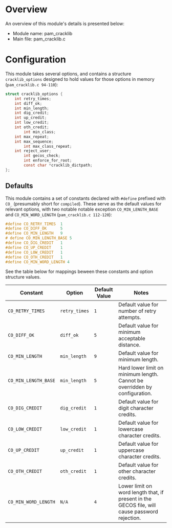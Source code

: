 # Overview
An overview of this module's details is presented below:

* Module name: pam_cracklib
* Main file: pam_cracklib.c

# Configuration
This module takes several options, and contains a structure `cracklib_options` 
designed to hold values for those options in memory (`pam_cracklib.c 94-110`):

```c
struct cracklib_options {
	int retry_times;
	int diff_ok;
	int min_length;
	int dig_credit;
	int up_credit;
	int low_credit;
	int oth_credit;
        int min_class;
	int max_repeat;
	int max_sequence;
        int max_class_repeat;
	int reject_user;
        int gecos_check;
        int enforce_for_root;
        const char *cracklib_dictpath;
};
```

## Defaults
This module contains a set of constants declared with `#define` prefixed with
`CO_` (presumably short for `compiled`). These serve as the default values for
relevant options, with two notable notable exception `CO_MIN_LENGTH_BASE` and
`CO_MIN_WORD_LENGTH` (`pam_cracklib.c 112-120`):

```c
#define CO_RETRY_TIMES  1
#define CO_DIFF_OK      5
#define CO_MIN_LENGTH   9
# define CO_MIN_LENGTH_BASE 5
#define CO_DIG_CREDIT   1
#define CO_UP_CREDIT    1
#define CO_LOW_CREDIT   1
#define CO_OTH_CREDIT   1
#define CO_MIN_WORD_LENGTH 4
```

See the table below for mappings beween these constants and option structure
values.

| Constant             | Option        | Default Value   | Notes                                                                                         |
|----------------------|---------------|-----------------|-----------------------------------------------------------------------------------------------|
| `CO_RETRY_TIMES`     | `retry_times` | `1`             | Default value for number of retry attempts.                                                   |
| `CO_DIFF_OK`         | `diff_ok`     | `5`             | Default value for minimum acceptable distance.                                                |
| `CO_MIN_LENGTH`      | `min_length`  | `9`             | Default value for minimum length.                                                             |
| `CO_MIN_LENGTH_BASE` | `min_length`  | `5`             | Hard lower limit on minimum length. Cannot be overridden by configuration.                    |
| `CO_DIG_CREDIT`      | `dig_credit`  | `1`             | Default value for digit character credits.                                                    |
| `CO_LOW_CREDIT`      | `low_credit`  | `1`             | Default value for lowercase character credits.                                                |
| `CO_UP_CREDIT`       | `up_credit`   | `1`             | Default value for uppercase character credits.                                                |
| `CO_OTH_CREDIT`      | `oth_credit`  | `1`             | Default value for other character credits.                                                    |
| `CO_MIN_WORD_LENGTH` | `N/A`         | `4`             | Lower limit on word length that, if present in the GECOS file, will cause password rejection. |